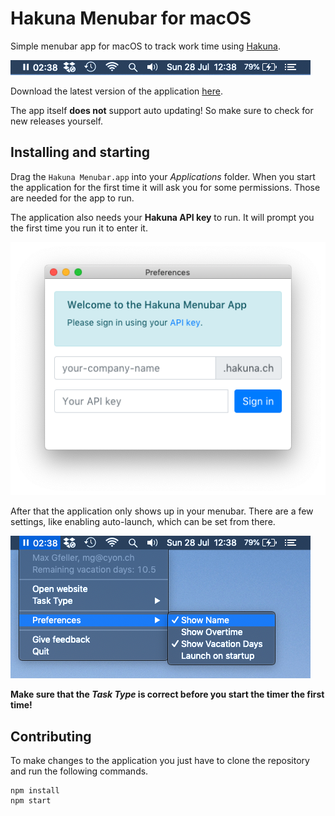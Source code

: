 # Hakuna Menubar for macOS

Simple menubar app for macOS to track work time using [Hakuna](https://www.hakuna.ch).

![Screenshot Menubar](screenshot.png)

Download the latest version of the application
[here](https://www.github.com/cyon/hakuna-menubar/releases).

The app itself **does not** support auto updating! So make sure to check for new releases
yourself.

## Installing and starting

Drag the `Hakuna Menubar.app` into your *Applications* folder. When you start the application
for the first time it will ask you for some permissions. Those are needed for the app to run.

The application also needs your **Hakuna API key** to run. It will prompt you the first time
you run it to enter it.

![Preferences](preferences.png)

After that the application only shows up in your menubar. There are a few settings, like
enabling auto-launch, which can be set from there.

![Settings](screenshot-expanded.png)

**Make sure that the *Task Type* is correct before you start the timer the first time!**

## Contributing

To make changes to the application you just have to clone the repository and run the following
commands.

```
npm install
npm start
```
